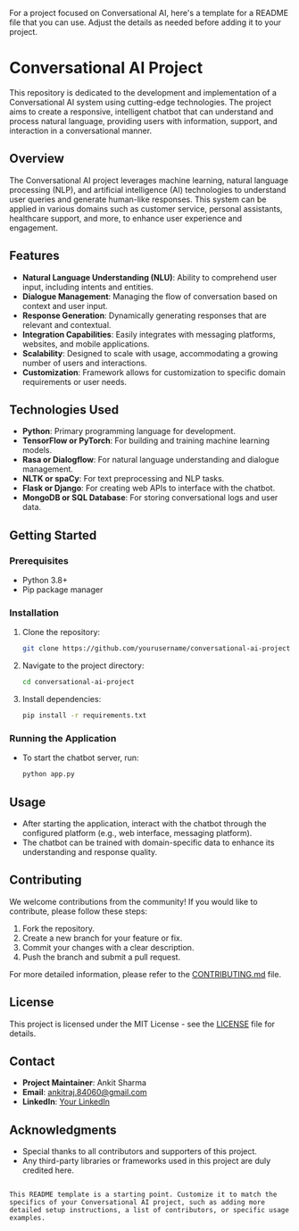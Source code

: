 For a project focused on Conversational AI, here's a template for a README file that you can use. Adjust the details as needed before adding it to your project.

# Conversational AI Project

This repository is dedicated to the development and implementation of a Conversational AI system using cutting-edge technologies. The project aims to create a responsive, intelligent chatbot that can understand and process natural language, providing users with information, support, and interaction in a conversational manner.

## Overview

The Conversational AI project leverages machine learning, natural language processing (NLP), and artificial intelligence (AI) technologies to understand user queries and generate human-like responses. This system can be applied in various domains such as customer service, personal assistants, healthcare support, and more, to enhance user experience and engagement.

## Features

- **Natural Language Understanding (NLU)**: Ability to comprehend user input, including intents and entities.
- **Dialogue Management**: Managing the flow of conversation based on context and user input.
- **Response Generation**: Dynamically generating responses that are relevant and contextual.
- **Integration Capabilities**: Easily integrates with messaging platforms, websites, and mobile applications.
- **Scalability**: Designed to scale with usage, accommodating a growing number of users and interactions.
- **Customization**: Framework allows for customization to specific domain requirements or user needs.

## Technologies Used

- **Python**: Primary programming language for development.
- **TensorFlow or PyTorch**: For building and training machine learning models.
- **Rasa or Dialogflow**: For natural language understanding and dialogue management.
- **NLTK or spaCy**: For text preprocessing and NLP tasks.
- **Flask or Django**: For creating web APIs to interface with the chatbot.
- **MongoDB or SQL Database**: For storing conversational logs and user data.

## Getting Started

### Prerequisites

- Python 3.8+
- Pip package manager

### Installation

1. Clone the repository:
   ```bash
   git clone https://github.com/yourusername/conversational-ai-project.git

2. Navigate to the project directory:
   ```bash
   cd conversational-ai-project
   ```
3. Install dependencies:
   ```bash
   pip install -r requirements.txt
   ```

### Running the Application

- To start the chatbot server, run:
  ```bash
  python app.py
  ```

## Usage

- After starting the application, interact with the chatbot through the configured platform (e.g., web interface, messaging platform).
- The chatbot can be trained with domain-specific data to enhance its understanding and response quality.

## Contributing

We welcome contributions from the community! If you would like to contribute, please follow these steps:

1. Fork the repository.
2. Create a new branch for your feature or fix.
3. Commit your changes with a clear description.
4. Push the branch and submit a pull request.

For more detailed information, please refer to the [CONTRIBUTING.md](CONTRIBUTING.md) file.

## License

This project is licensed under the MIT License - see the [LICENSE](LICENSE) file for details.

## Contact

- **Project Maintainer**: Ankit Sharma
- **Email**: ankitraj.84060@gmail.com
- **LinkedIn**: [Your LinkedIn]([https://www.linkedin.com/in/yourprofile/](https://www.linkedin.com/in/ankitrajsh/))

## Acknowledgments

- Special thanks to all contributors and supporters of this project.
- Any third-party libraries or frameworks used in this project are duly credited here.
```

This README template is a starting point. Customize it to match the specifics of your Conversational AI project, such as adding more detailed setup instructions, a list of contributors, or specific usage examples.
